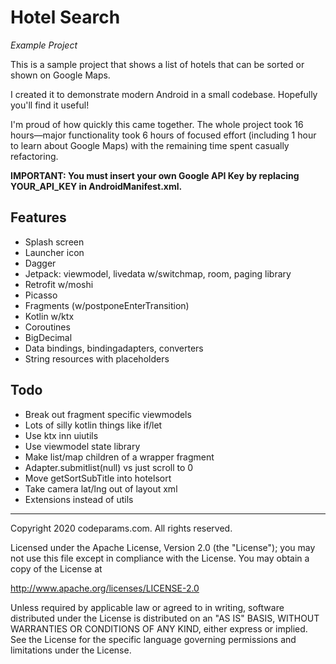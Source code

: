 # Hotel Search
_Example Project_

This is a sample project that shows a list of hotels that can be sorted or shown on Google Maps.

I created it to demonstrate modern Android in a small codebase. Hopefully you'll find it useful!

I'm proud of how quickly this came together.
The whole project took 16 hours&mdash;major functionality took 6 hours of focused effort (including 1 hour to learn
about Google Maps) with the remaining time spent casually refactoring.

**IMPORTANT: You must insert your own Google API Key by replacing YOUR_API_KEY in AndroidManifest.xml.**

## Features

- Splash screen
- Launcher icon
- Dagger
- Jetpack: viewmodel, livedata w/switchmap, room, paging library
- Retrofit w/moshi
- Picasso
- Fragments (w/postponeEnterTransition)
- Kotlin w/ktx
- Coroutines
- BigDecimal
- Data bindings, bindingadapters, converters
- String resources with placeholders

## Todo

- Break out fragment specific viewmodels
- Lots of silly kotlin things like if/let
- Use ktx inn uiutils
- Use viewmodel state library
- Make list/map children of a wrapper fragment
- Adapter.submitlist(null) vs just scroll to 0
- Move getSortSubTitle into hotelsort
- Take camera lat/lng out of layout xml
- Extensions instead of utils

---

Copyright 2020 codeparams.com. All rights reserved.

Licensed under the Apache License, Version 2.0 (the "License");
you may not use this file except in compliance with the License.
You may obtain a copy of the License at

http://www.apache.org/licenses/LICENSE-2.0

Unless required by applicable law or agreed to in writing, software
distributed under the License is distributed on an "AS IS" BASIS,
WITHOUT WARRANTIES OR CONDITIONS OF ANY KIND, either express or implied.
See the License for the specific language governing permissions and
limitations under the License.